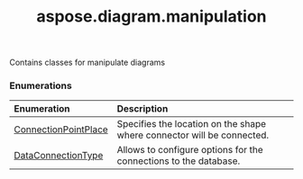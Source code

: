 ﻿---
title: aspose.diagram.manipulation
second_title: Aspose.Diagram for Python via .NET API References
description: 
type: docs
weight: 10
url: /python-net/aspose.diagram.manipulation/
is_root: false
---

Contains classes for manipulate diagrams

### Enumerations
| Enumeration | Description |
| :- | :- |
| [ConnectionPointPlace](/diagram/python-net/aspose.diagram.manipulation/connectionpointplace) | Specifies the location on the shape where connector will be connected. |
| [DataConnectionType](/diagram/python-net/aspose.diagram.manipulation/dataconnectiontype) | Allows to configure options for the connections to the database. |


